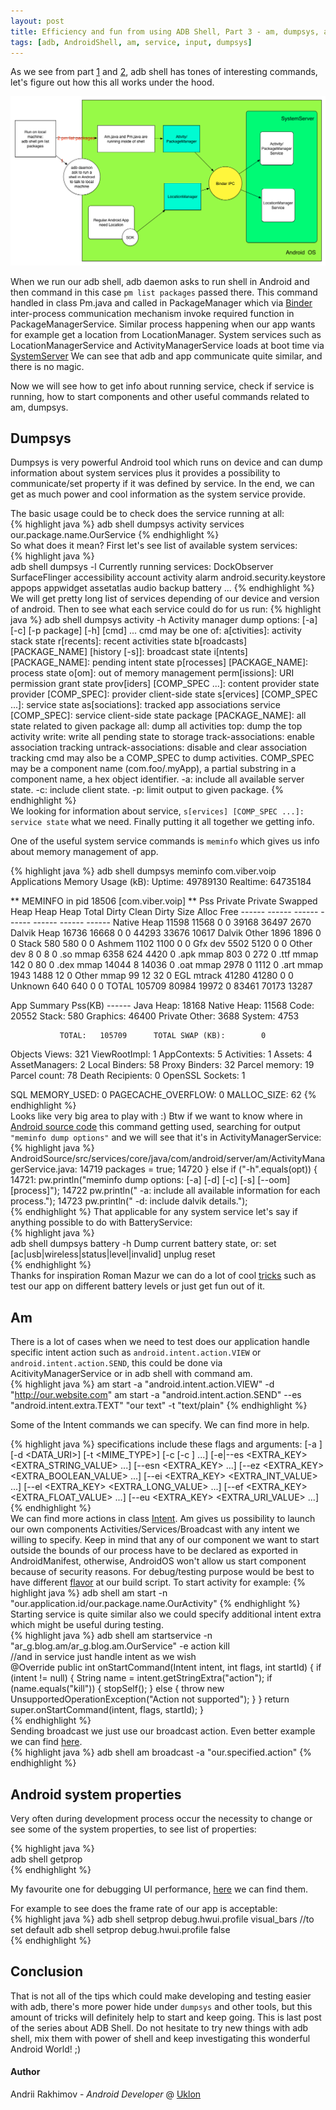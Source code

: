 ```yaml
---
layout: post
title: Efficiency and fun from using ADB Shell, Part 3 - am, dumpsys, android system properties
tags: [adb, AndroidShell, am, service, input, dumpsys]
---
```

    
  
   As we see from part [1](https://ar-g.github.io/ADB-Shell-Part-1/) and [2](https://ar-g.github.io/ADB-Shell-Part-2/), adb shell has tones of interesting commands, let's figure out how this all works under the hood.

![Communicate with system service from adb vs app](/images/3/diagram_shell_communicate.png "Communicate with system service from adb vs app")  
    
When we run our adb shell, adb daemon asks to run shell in Android and then command in this case `pm list packages` passed there. This command handled in class Pm.java and called in PackageManager which via [Binder](https://www.youtube.com/watch?v=Jgampt1DOak) inter-process communication mechanism invoke required function in PackageManagerService. Similar process happening when our app wants for example get a location from LocationManager. System services such as LocationManagerService and ActivityManagerService loads at boot time via [SystemServer](http://www.slideshare.net/opersys/understanding-the-android-system-server) We can see that adb and app communicate quite similar, and there is no magic.
  
 Now we will see how to get info about running service, check if service is running, how to start components and other useful commands related to am, dumpsys.

## Dumpsys

 Dumpsys is very powerful Android tool which runs on device and can dump information about system services plus it provides a possibility to communicate/set property if it was defined by service. In the end, we can get as much power and cool information as the system service provide.
  
 The basic usage could be to check does the service running at all:    
{% highlight java %} 
adb shell dumpsys activity services our.package.name.OurService
{% endhighlight %}     
So what does it mean?  First let's see list of available system services:   
{% highlight java %}   
adb shell dumpsys -l
Currently running services:
  DockObserver
  SurfaceFlinger
  accessibility
  account
  activity
  alarm
  android.security.keystore
  appops
  appwidget
  assetatlas
  audio
  backup
  battery
    ...
{% endhighlight %}   
We will get pretty long list of services depending of our device and version of android. Then to see what each service could do  for us run:
{% highlight java %} 
adb shell dumpsys activity -h
Activity manager dump options:
  [-a] [-c] [-p package] [-h] [cmd] ...
  cmd may be one of:
    a[ctivities]: activity stack state
    r[recents]: recent activities state
    b[roadcasts] [PACKAGE_NAME] [history [-s]]: broadcast state
    i[ntents] [PACKAGE_NAME]: pending intent state
    p[rocesses] [PACKAGE_NAME]: process state
    o[om]: out of memory management
    perm[issions]: URI permission grant state
    prov[iders] [COMP_SPEC ...]: content provider state
    provider [COMP_SPEC]: provider client-side state
    s[ervices] [COMP_SPEC ...]: service state
    as[sociations]: tracked app associations
    service [COMP_SPEC]: service client-side state
    package [PACKAGE_NAME]: all state related to given package
    all: dump all activities
    top: dump the top activity
    write: write all pending state to storage
    track-associations: enable association tracking
    untrack-associations: disable and clear association tracking
  cmd may also be a COMP_SPEC to dump activities.
  COMP_SPEC may be a component name (com.foo/.myApp),
    a partial substring in a component name, a
    hex object identifier.
  -a: include all available server state.
  -c: include client state.
  -p: limit output to given package.
{% endhighlight %}  
We looking for information about service, `s[ervices] [COMP_SPEC ...]: service state` what we need. Finally putting it all together we getting info.

One of the useful system service commands is `meminfo` which gives us info about memory management of app.

{% highlight java %} 
adb shell dumpsys meminfo com.viber.voip
Applications Memory Usage (kB):
Uptime: 49789130 Realtime: 64735184

** MEMINFO in pid 18506 [com.viber.voip] **
                   Pss  Private  Private  Swapped     Heap     Heap     Heap
                 Total    Dirty    Clean    Dirty     Size    Alloc     Free
                ------   ------   ------   ------   ------   ------   ------
  Native Heap    11598    11568        0        0    39168    36497     2670
  Dalvik Heap    16736    16668        0        0    44293    33676    10617
 Dalvik Other     1896     1896        0        0
        Stack      580      580        0        0
       Ashmem     1102     1100        0        0
      Gfx dev     5502     5120        0        0
    Other dev        8        0        8        0
     .so mmap     6358      624     4420        0
    .apk mmap      803        0      272        0
    .ttf mmap      142        0       80        0
    .dex mmap    14044        8    14036        0
    .oat mmap     2978        0     1112        0
    .art mmap     1943     1488       12        0
   Other mmap       99       12       32        0
   EGL mtrack    41280    41280        0        0
      Unknown      640      640        0        0
        TOTAL   105709    80984    19972        0    83461    70173    13287

 App Summary
                       Pss(KB)
                        ------
           Java Heap:    18168
         Native Heap:    11568
                Code:    20552
               Stack:      580
            Graphics:    46400
       Private Other:     3688
              System:     4753

               TOTAL:   105709      TOTAL SWAP (KB):        0

 Objects
               Views:      321         ViewRootImpl:        1
         AppContexts:        5           Activities:        1
              Assets:        4        AssetManagers:        2
       Local Binders:       58        Proxy Binders:       32
       Parcel memory:       19         Parcel count:       78
    Death Recipients:        0      OpenSSL Sockets:        1

 SQL
         MEMORY_USED:        0
  PAGECACHE_OVERFLOW:        0          MALLOC_SIZE:       62
{% endhighlight %}  
Looks like very big area to play with :) Btw if we want to know where in [Android source code](https://android.googlesource.com/platform/frameworks/base/) this command getting used, searching for output `"meminfo dump options"` and we will see that it's in ActivityManagerService:    
{% highlight java %}
AndroidSource/src/services/core/java/com/android/server/am/ActivityManagerService.java:
 14719                  packages = true;
 14720              } else if ("-h".equals(opt)) {
 14721:                 pw.println("meminfo dump options: [-a] [-d] [-c] [-s] [--oom] [process]");
 14722                  pw.println("  -a: include all available information for each process.");
 14723                  pw.println("  -d: include dalvik details.");  
{% endhighlight %} 
That applicable for any system service let's say if anything possible to do with BatteryService:  
{% highlight java %}   
adb shell dumpsys battery -h
Dump current battery state, or:
  set [ac|usb|wireless|status|level|invalid] <value>
  unplug
  reset  
{% endhighlight %}  
Thanks for inspiration Roman Mazur we can do a lot of cool [tricks](https://stanfy.com/blog/android-shell-part-1-mocking-battery-status/) such as test our app on different battery levels or just get fun out of it.

## Am

There is a lot of cases when we need to test does our application handle specific intent action such as `android.intent.action.VIEW` or `android.intent.action.SEND`, this could be done via AcitivityManagerService or in adb shell with command am.   
{% highlight java %} 
am start -a "android.intent.action.VIEW" -d "http://our.website.com"
am start -a "android.intent.action.SEND" --es "android.intent.extra.TEXT" "our text" -t "text/plain"
{% endhighlight %} 
  
Some of the Intent commands we can specify. We can find more in help.  
     
{% highlight java %} 
<INTENT> specifications include these flags and arguments:
    [-a <ACTION>] [-d <DATA_URI>] [-t <MIME_TYPE>]
    [-c <CATEGORY> [-c <CATEGORY>] ...]
    [-e|--es <EXTRA_KEY> <EXTRA_STRING_VALUE> ...]
    [--esn <EXTRA_KEY> ...]
    [--ez <EXTRA_KEY> <EXTRA_BOOLEAN_VALUE> ...]
    [--ei <EXTRA_KEY> <EXTRA_INT_VALUE> ...]
    [--el <EXTRA_KEY> <EXTRA_LONG_VALUE> ...]
    [--ef <EXTRA_KEY> <EXTRA_FLOAT_VALUE> ...]
    [--eu <EXTRA_KEY> <EXTRA_URI_VALUE> ...]  
{% endhighlight %}   
We can find more actions in class [Intent](https://developer.android.com/reference/android/content/Intent.html).
Am gives us possibility to launch our own components Activities/Services/Broadcast with any intent we willing to specify. Keep in mind that any of our component we want to start outside the bounds of our process have to be declared as exported in AndroidManifest, otherwise, AndroidOS won't allow us start component because of security reasons. For debug/testing purpose would be best to have different [flavor](https://sites.google.com/a/android.com/tools/tech-docs/new-build-system/user-guide#TOC-Product-flavors) at our build script. To start activity for example:
{% highlight java %}
adb shell am start -n "our.application.id/our.package.name.OurActivity"
{% endhighlight %}  
Starting service is quite similar also we could specify additional intent extra which might be useful during testing.  
{% highlight java %}
adb shell am startservice -n "ar_g.blog.am/ar_g.blog.am.OurService" -e action kill  
//and in service just handle intent as we wish  
@Override public int onStartCommand(Intent intent, int flags, int startId) {
    if (intent != null) {
      String name = intent.getStringExtra("action");
      if (name.equals("kill")) {
        stopSelf();
      } else {
        throw new UnsupportedOperationException("Action not supported");
      }
    }
    return super.onStartCommand(intent, flags, startId);
  }  
{% endhighlight %}    
Sending broadcast we just use our broadcast action. Even better example we can find [here](https://stanfy.com/blog/android-shell-part-2-starting-%D1%81omponents-you-need-activity-manager-client/).   
{% highlight java %}
adb shell am broadcast -a "our.specified.action"
{% endhighlight %}  

## Android system properties

Very often during development process occur the necessity to change or see some of the system properties, to see list of properties:
 
{% highlight java %}  
adb shell getprop   
{% endhighlight %}    
 
My favourite one for debugging UI performance, [here](https://android.googlesource.com/platform/frameworks/base/+/android-6.0.0_r41/libs/hwui/Properties.h) we can find them.

For example to see does the frame rate of our app is acceptable:    
{% highlight java %}
adb shell setprop debug.hwui.profile visual_bars
//to set default
adb shell setprop debug.hwui.profile false  
{% endhighlight %}  
  
## Conclusion

That is not all of the tips which could make developing and testing easier with adb, there's more power hide under `dumpsys` and other tools, but this amount of tricks will definitely help to start and keep going. This is last post of the series about ADB Shell. Do not hesitate to try new things with adb shell, mix them with power of shell and keep investigating this wonderful Android World! ;)



#### Author
Andrii Rakhimov - *Android Developer* @ [Uklon](http://uklon.com.ua/)